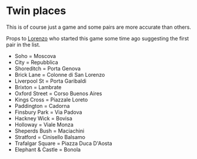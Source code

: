 # Twin places

This is of course just a game and some pairs are more accurate than others.

Props to [Lorenzo](https://github.com/eroispaziali) who started this game some
time ago suggesting the first pair in the list.

* Soho = Moscova
* City = Repubblica
* Shoreditch = Porta Genova
* Brick Lane = Colonne di San Lorenzo
* Liverpool St = Porta Garibaldi
* Brixton = Lambrate
* Oxford Street = Corso Buenos Aires
* Kings Cross = Piazzale Loreto
* Paddington = Cadorna
* Finsbury Park = Via Padova
* Hackney Wick = Bovisa
* Holloway = Viale Monza
* Sheperds Bush = Maciachini
* Stratford = Cinisello Balsamo
* Trafalgar Square = Piazza Duca D'Aosta
* Elephant & Castle = Bonola
